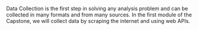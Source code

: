 Data Collection is the first step in solving any analysis problem and can be collected in many formats and from many sources.
In the first module of the Capstone, we will collect data by scraping the internet and using web APIs.
